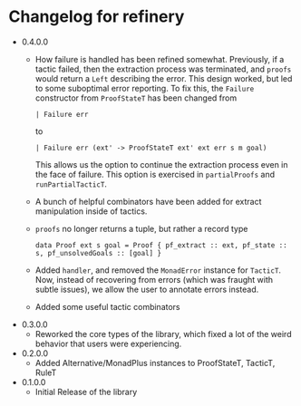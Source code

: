 # Changelog for refinery

* 0.4.0.0
  - How failure is handled has been refined somewhat. Previously, if a
    tactic failed, then the extraction process was terminated, and
    `proofs` would return a `Left` describing the error. This design
    worked, but led to some suboptimal error reporting. To fix this,
    the `Failure` constructor from `ProofStateT` has been changed from
    ```
    | Failure err
    ```
    to
    ```
    | Failure err (ext' -> ProofStateT ext' ext err s m goal)
    ```

    This allows us the option to continue the extraction process even
    in the face of failure. This option is exercised in `partialProofs`
    and `runPartialTacticT`.

  - A bunch of helpful combinators have been added for extract
    manipulation inside of tactics.
  - `proofs` no longer returns a tuple, but rather a record type
    ```
    data Proof ext s goal = Proof { pf_extract :: ext, pf_state :: s, pf_unsolvedGoals :: [goal] }
    ```
  - Added `handler`, and removed the `MonadError` instance for `TacticT`.
    Now, instead of recovering from errors (which was fraught with subtle issues),
	we allow the user to annotate errors instead.
  - Added some useful tactic combinators
* 0.3.0.0
  - Reworked the core types of the library, which fixed a lot of the weird behavior
  that users were experiencing.
* 0.2.0.0
  - Added Alternative/MonadPlus instances to ProofStateT, TacticT, RuleT
* 0.1.0.0
  - Initial Release of the library
